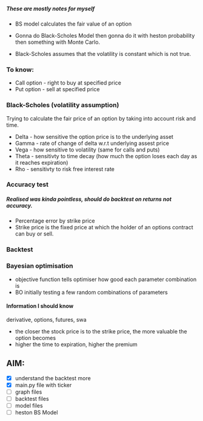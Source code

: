 ##### These are mostly notes for myself 

- BS model calculates the fair value of an option

- Gonna do Black-Scholes Model then gonna do it with heston probability then something with Monte Carlo.

- Black-Scholes assumes that the volatility is constant which is not true.

### To know:

- Call option - right to buy at specified price 
- Put option - sell at specified price

### Black-Scholes (volatility assumption)
Trying to calculate the fair price of an option by taking into account risk and time. 

- Delta - how sensitive the option price is to the underlying asset
- Gamma - rate of change of delta w.r.t underlying assest price 
- Vega - how sensitive to volatility (same for calls and puts)
- Theta - sensitivty to time decay (how much the option loses each day as it reaches expiration) 
- Rho - sensitivty to risk free interest rate

### Accuracy test
##### Realised was kinda pointless, should do backtest on returns not accuracy.
- Percentage error by strike price
- Strike price is the fixed price at which the holder of an options contract can buy or sell.

### Backtest

### Bayesian optimisation
- objective function tells optimiser how good each parameter combination is
- BO initially testing a few random combinations of parameters

#### Information I should know 

derivative, options, futures, swa
- the closer the stock price is to the strike price, the more valuable the option becomes
- higher the time to expiration, higher the premium


## AIM:
- [x] understand the backtest more
- [x] main.py file with ticker 
- [ ] graph files
- [ ] backtest files
- [ ] model files 
- [ ] heston BS Model
